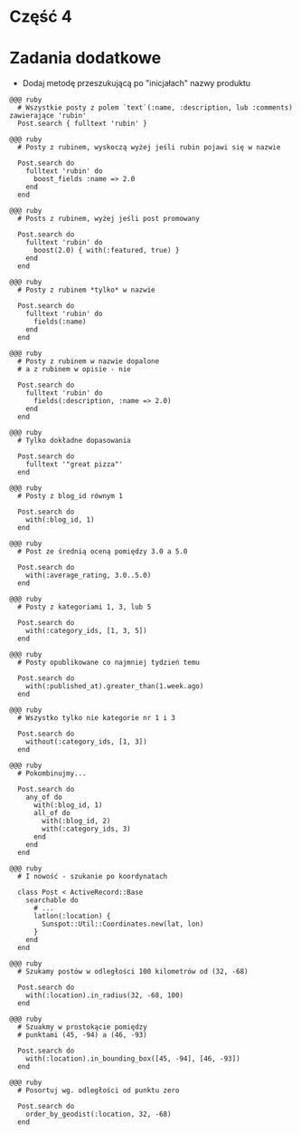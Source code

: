 <!SLIDE title-slide transition=fade>

# Część 4 #

<!SLIDE title-slide transition=fade>

# Zadania dodatkowe

<!SLIDE smaller bullets incremental transition=fade>

  * Dodaj metodę przeszukującą po "inicjałach" nazwy produktu

<!SLIDE smaller transition=fade>

    @@@ ruby
      # Wszystkie posty z polem `text`(:name, :description, lub :comments) zawierające 'rubin'
      Post.search { fulltext 'rubin' }

<!SLIDE smaller transition=fade>

    @@@ ruby
      # Posty z rubinem, wyskoczą wyżej jeśli rubin pojawi się w nazwie
      
      Post.search do
        fulltext 'rubin' do
          boost_fields :name => 2.0
        end
      end

<!SLIDE smaller transition=fade>

    @@@ ruby
      # Posts z rubinem, wyżej jeśli post promowany
      
      Post.search do
        fulltext 'rubin' do
          boost(2.0) { with(:featured, true) }
        end
      end

<!SLIDE smaller transition=fade>

    @@@ ruby
      # Posty z rubinem *tylko* w nazwie
      
      Post.search do
        fulltext 'rubin' do
          fields(:name)
        end
      end

<!SLIDE smaller transition=fade>

    @@@ ruby
      # Posty z rubinem w nazwie dopalone
      # a z rubinem w opisie - nie
      
      Post.search do
        fulltext 'rubin' do
          fields(:description, :name => 2.0)
        end
      end

<!SLIDE smaller transition=fade>

    @@@ ruby
      # Tylko dokładne dopasowania

      Post.search do
        fulltext '"great pizza"'
      end

<!SLIDE smaller transition=fade>

    @@@ ruby
      # Posty z blog_id równym 1
      
      Post.search do
        with(:blog_id, 1)
      end

<!SLIDE smaller transition=fade>

    @@@ ruby
      # Post ze średnią oceną pomiędzy 3.0 a 5.0
      
      Post.search do
        with(:average_rating, 3.0..5.0)
      end

<!SLIDE smaller transition=fade>

    @@@ ruby
      # Posty z kategoriami 1, 3, lub 5
      
      Post.search do
        with(:category_ids, [1, 3, 5])
      end

<!SLIDE smaller transition=fade>

    @@@ ruby
      # Posty opublikowane co najmniej tydzień temu
      
      Post.search do
        with(:published_at).greater_than(1.week.ago)
      end

<!SLIDE smaller transition=fade>

    @@@ ruby
      # Wszystko tylko nie kategorie nr 1 i 3

      Post.search do
        without(:category_ids, [1, 3])
      end

<!SLIDE smaller transition=fade>

    @@@ ruby
      # Pokombinujmy...

      Post.search do
        any_of do
          with(:blog_id, 1)
          all_of do
            with(:blog_id, 2)
            with(:category_ids, 3)
          end
        end
      end

<!SLIDE smaller transition=fade>

    @@@ ruby
      # I nowość - szukanie po koordynatach

      class Post < ActiveRecord::Base
        searchable do
          # ...
          latlon(:location) { 
            Sunspot::Util::Coordinates.new(lat, lon)
          }
        end
      end

<!SLIDE smaller transition=fade>

    @@@ ruby
      # Szukamy postów w odległości 100 kilometrów od (32, -68)
      
      Post.search do
        with(:location).in_radius(32, -68, 100)
      end

<!SLIDE smaller transition=fade>

    @@@ ruby
      # Szuakmy w prostokącie pomiędzy
      # punktami (45, -94) a (46, -93)

      Post.search do
        with(:location).in_bounding_box([45, -94], [46, -93])
      end

<!SLIDE smaller transition=fade>

    @@@ ruby
      # Posortuj wg. odległości od punktu zero

      Post.search do
        order_by_geodist(:location, 32, -68)
      end